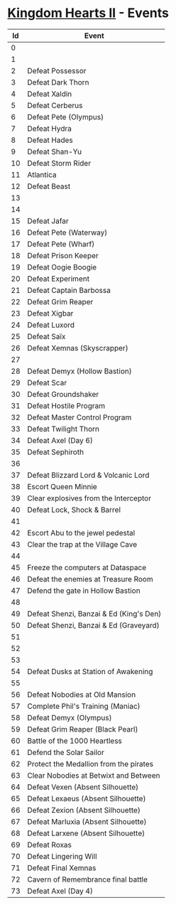 # [Kingdom Hearts II](index.md) - Events

| Id       | Event      |
|------------|---------------|
| 0 |  |
| 1 |  |
| 2 | Defeat Possessor |
| 3 | Defeat Dark Thorn |
| 4 | Defeat Xaldin |
| 5 | Defeat Cerberus |
| 6 | Defeat Pete (Olympus) |
| 7 | Defeat Hydra |
| 8 | Defeat Hades |
| 9 | Defeat Shan-Yu |
| 10 | Defeat Storm Rider |
| 11 | Atlantica |
| 12 | Defeat Beast |
| 13 |  |
| 14 |  |
| 15 | Defeat Jafar |
| 16 | Defeat Pete (Waterway) |
| 17 | Defeat Pete (Wharf) |
| 18 | Defeat Prison Keeper |
| 19 | Defeat Oogie Boogie |
| 20 | Defeat Experiment |
| 21 | Defeat Captain Barbossa |
| 22 | Defeat Grim Reaper |
| 23 | Defeat Xigbar |
| 24 | Defeat Luxord |
| 25 | Defeat Saïx |
| 26 | Defeat Xemnas (Skyscrapper) |
| 27 |  |
| 28 | Defeat Demyx (Hollow Bastion) |
| 29 | Defeat Scar |
| 30 | Defeat Groundshaker |
| 31 | Defeat Hostile Program |
| 32 | Defeat Master Control Program |
| 33 | Defeat Twilight Thorn |
| 34 | Defeat Axel (Day 6) |
| 35 | Defeat Sephiroth |
| 36 |  |
| 37 | Defeat Blizzard Lord & Volcanic Lord |
| 38 | Escort Queen Minnie |
| 39 | Clear explosives from the Interceptor |
| 40 | Defeat Lock, Shock & Barrel |
| 41 |  |
| 42 | Escort Abu to the jewel pedestal |
| 43 | Clear the trap at the Village Cave |
| 44 |  |
| 45 | Freeze the computers at Dataspace |
| 46 | Defeat the enemies at Treasure Room |
| 47 | Defend the gate in Hollow Bastion |
| 48 |  |
| 49 | Defeat Shenzi, Banzai & Ed (King's Den) |
| 50 | Defeat Shenzi, Banzai & Ed (Graveyard) |
| 51 |  |
| 52 |  |
| 53 |  |
| 54 | Defeat Dusks at Station of Awakening |
| 55 |  |
| 56 | Defeat Nobodies at Old Mansion |
| 57 | Complete Phil's Training (Maniac) |
| 58 | Defeat Demyx (Olympus) |
| 59 | Defeat Grim Reaper (Black Pearl) |
| 60 | Battle of the 1000 Heartless |
| 61 | Defend the Solar Sailor |
| 62 | Protect the Medallion from the pirates |
| 63 | Clear Nobodies at Betwixt and Between |
| 64 | Defeat Vexen (Absent Silhouette) |
| 65 | Defeat Lexaeus (Absent Silhouette) |
| 66 | Defeat Zexion (Absent Silhouette) |
| 67 | Defeat Marluxia (Absent Silhouette) |
| 68 | Defeat Larxene (Absent Silhouette) |
| 69 | Defeat Roxas |
| 70 | Defeat Lingering Will |
| 71 | Defeat Final Xemnas |
| 72 | Cavern of Remembrance final battle |
| 73 | Defeat Axel (Day 4) |
